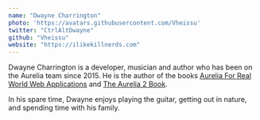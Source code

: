 ```yaml
---
name: "Dwayne Charrington"
photo: 'https://avatars.githubusercontent.com/Vheissu'
twitter: "CtrlAltDwayne"
github: "Vheissu"
website: "https://ilikekillnerds.com"
---
```


Dwayne Charrington is a developer, musician and author who has been on the Aurelia team since 2015. He is the author of the books [Aurelia For Real World Web Applications](https://leanpub.com/aurelia-for-real-world-applications) and [The Aurelia 2 Book](https://leanpub.com/theaurelia2book).

In his spare time, Dwayne enjoys playing the guitar, getting out in nature, and spending time with his family.
